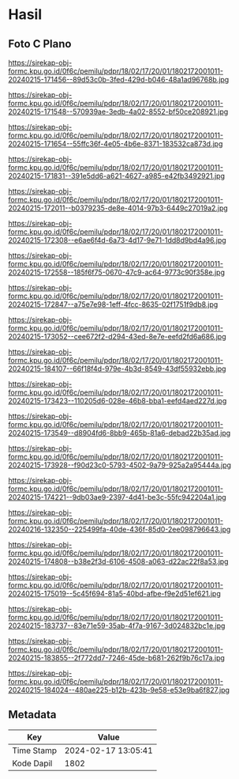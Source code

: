 # Hasil

## Foto C Plano

https://sirekap-obj-formc.kpu.go.id/0f6c/pemilu/pdpr/18/02/17/20/01/1802172001011-20240215-171456--89d53c0b-3fed-429d-b046-48a1ad96768b.jpg

https://sirekap-obj-formc.kpu.go.id/0f6c/pemilu/pdpr/18/02/17/20/01/1802172001011-20240215-171548--570939ae-3edb-4a02-8552-bf50ce208921.jpg

https://sirekap-obj-formc.kpu.go.id/0f6c/pemilu/pdpr/18/02/17/20/01/1802172001011-20240215-171654--55ffc36f-4e05-4b6e-8371-183532ca873d.jpg

https://sirekap-obj-formc.kpu.go.id/0f6c/pemilu/pdpr/18/02/17/20/01/1802172001011-20240215-171831--391e5dd6-a621-4627-a985-e42fb3492921.jpg

https://sirekap-obj-formc.kpu.go.id/0f6c/pemilu/pdpr/18/02/17/20/01/1802172001011-20240215-172011--b0379235-de8e-4014-97b3-6449c27019a2.jpg

https://sirekap-obj-formc.kpu.go.id/0f6c/pemilu/pdpr/18/02/17/20/01/1802172001011-20240215-172308--e6ae6f4d-6a73-4d17-9e71-1dd8d9bd4a96.jpg

https://sirekap-obj-formc.kpu.go.id/0f6c/pemilu/pdpr/18/02/17/20/01/1802172001011-20240215-172558--185f6f75-0670-47c9-ac64-9773c90f358e.jpg

https://sirekap-obj-formc.kpu.go.id/0f6c/pemilu/pdpr/18/02/17/20/01/1802172001011-20240215-172847--a75e7e98-1eff-4fcc-8635-02f1751f9db8.jpg

https://sirekap-obj-formc.kpu.go.id/0f6c/pemilu/pdpr/18/02/17/20/01/1802172001011-20240215-173052--cee672f2-d294-43ed-8e7e-eefd2fd6a686.jpg

https://sirekap-obj-formc.kpu.go.id/0f6c/pemilu/pdpr/18/02/17/20/01/1802172001011-20240215-184107--66f18f4d-979e-4b3d-8549-43df55932ebb.jpg

https://sirekap-obj-formc.kpu.go.id/0f6c/pemilu/pdpr/18/02/17/20/01/1802172001011-20240215-173423--110205d6-028e-46b8-bba1-eefd4aed227d.jpg

https://sirekap-obj-formc.kpu.go.id/0f6c/pemilu/pdpr/18/02/17/20/01/1802172001011-20240215-173549--d8904fd6-8bb9-465b-81a6-debad22b35ad.jpg

https://sirekap-obj-formc.kpu.go.id/0f6c/pemilu/pdpr/18/02/17/20/01/1802172001011-20240215-173928--f90d23c0-5793-4502-9a79-925a2a95444a.jpg

https://sirekap-obj-formc.kpu.go.id/0f6c/pemilu/pdpr/18/02/17/20/01/1802172001011-20240215-174221--9db03ae9-2397-4d41-be3c-55fc942204a1.jpg

https://sirekap-obj-formc.kpu.go.id/0f6c/pemilu/pdpr/18/02/17/20/01/1802172001011-20240216-132350--225499fa-40de-436f-85d0-2ee098796643.jpg

https://sirekap-obj-formc.kpu.go.id/0f6c/pemilu/pdpr/18/02/17/20/01/1802172001011-20240215-174808--b38e2f3d-6106-4508-a063-d22ac22f8a53.jpg

https://sirekap-obj-formc.kpu.go.id/0f6c/pemilu/pdpr/18/02/17/20/01/1802172001011-20240215-175019--5c45f694-81a5-40bd-afbe-f9e2d51ef621.jpg

https://sirekap-obj-formc.kpu.go.id/0f6c/pemilu/pdpr/18/02/17/20/01/1802172001011-20240215-183737--83e71e59-35ab-4f7a-9167-3d024832bc1e.jpg

https://sirekap-obj-formc.kpu.go.id/0f6c/pemilu/pdpr/18/02/17/20/01/1802172001011-20240215-183855--2f772dd7-7246-45de-b681-262f9b76c17a.jpg

https://sirekap-obj-formc.kpu.go.id/0f6c/pemilu/pdpr/18/02/17/20/01/1802172001011-20240215-184024--480ae225-b12b-423b-9e58-e53e9ba6f827.jpg


## Metadata

| Key        | Value               |
| ---------- | ------------------- |
| Time Stamp | 2024-02-17 13:05:41 |
| Kode Dapil | 1802                |



